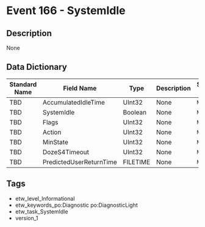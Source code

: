 # Event 166 - SystemIdle

## Description
None

## Data Dictionary
|Standard Name|Field Name|Type|Description|Sample Value|
|---|---|---|---|---|
|TBD|AccumulatedIdleTime|UInt32|None|`None`|
|TBD|SystemIdle|Boolean|None|`None`|
|TBD|Flags|UInt32|None|`None`|
|TBD|Action|UInt32|None|`None`|
|TBD|MinState|UInt32|None|`None`|
|TBD|DozeS4Timeout|UInt32|None|`None`|
|TBD|PredictedUserReturnTime|FILETIME|None|`None`|

## Tags
* etw_level_Informational
* etw_keywords_po:Diagnostic po:DiagnosticLight
* etw_task_SystemIdle
* version_1